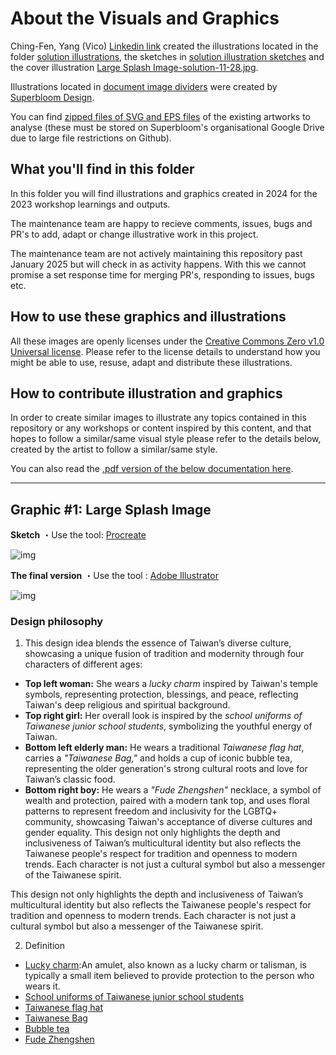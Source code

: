 # About the Visuals and Graphics

Ching-Fen, Yang (Vico) [Linkedin link](www.linkedin.com/in/vicoyang) created the illustrations located in the folder [solution illustrations](https://github.com/sprblm/The-Design-We-Open/tree/main/Documenting%20Internet%20Shutdowns%20Workshop/graphics%20and%20illustrations/solution%20illustrations), the sketches in [solution illustration sketches](https://github.com/sprblm/The-Design-We-Open/tree/main/Documenting%20Internet%20Shutdowns%20Workshop/graphics%20and%20illustrations/solution%20illustration%20sketches) and the cover illustration [Large Splash Image-solution-11-28.jpg](https://github.com/sprblm/The-Design-We-Open/blob/main/Documenting%20Internet%20Shutdowns%20Workshop/graphics%20and%20illustrations/Large%20Splash%20Image-solution-11-28.jpg).

Illustrations located in [document image dividers](https://github.com/sprblm/The-Design-We-Open/tree/main/Documenting%20Internet%20Shutdowns%20Workshop/graphics%20and%20illustrations/document%20image%20dividers) were created by [Superbloom Design](https://superbloom.design/).

You can find [zipped files of SVG and EPS files]() of the existing artworks to analyse (these must be stored on Superbloom's organisational Google Drive due to large file restrictions on Github).


## What you'll find in this folder

In this folder you will find illustrations and graphics created in 2024 for the 2023 workshop learnings and outputs.

The maintenance team are happy to recieve comments, issues, bugs and PR's to add, adapt or change illustrative work in this project.

The maintenance team are not actively maintaining this repository past January 2025 but will check in as activity happens. With this we cannot promise a set response time for merging PR's, responding to issues, bugs etc.

## How to use these graphics and illustrations

All these images are openly licenses under the [Creative Commons Zero v1.0 Universal license](https://github.com/sprblm/The-Design-We-Open/blob/main/LICENSE). Please refer to the license details to understand how you might be able to use, resuse, adapt and distribute these illustrations.


## How to contribute illustration and graphics

In order to create similar images to illustrate any topics contained in this repository or any workshops or content inspired by this content, and that hopes to follow a similar/same visual style please refer to the details below, created by the artist to follow a similar/same style.

You can also read the [.pdf version of the below documentation here](https://github.com/sprblm/The-Design-We-Open/blob/main/Documenting%20Internet%20Shutdowns%20Workshop/graphics%20and%20illustrations/artwork-documentation/COSCUP%202023%20Illustration%20Deliverables-4-7MB.pdf).

---

## Graphic #1: Large Splash Image

**Sketch**
・Use the tool: [Procreate](https://procreate.com/)

![img](https://github.com/sprblm/The-Design-We-Open/blob/main/Documenting%20Internet%20Shutdowns%20Workshop/graphics%20and%20illustrations/solution%20illustration%20sketches/cover-art-sketch.jpg)

**The final version**
・Use the tool : [Adobe Illustrator](https://illustrator.adobe.com/)

![img](https://github.com/sprblm/The-Design-We-Open/blob/main/Documenting%20Internet%20Shutdowns%20Workshop/graphics%20and%20illustrations/Large%20Splash%20Image-solution-11-28.jpg)

### Design philosophy

1. This design idea blends the essence of Taiwan’s diverse culture, showcasing a unique fusion of tradition and modernity through four characters of different ages:

- **Top left woman:** She wears a _lucky charm_ inspired by Taiwan's temple symbols, representing protection, blessings, and peace, reflecting Taiwan's deep religious and spiritual background.
- **Top right girl:** Her overall look is inspired by the _school uniforms of Taiwanese junior school students_, symbolizing the youthful energy of Taiwan.
- **Bottom left elderly man:** He wears a traditional _Taiwanese flag hat_, carries a _"Taiwanese Bag,"_ and holds a cup of iconic bubble tea, representing the older generation's strong cultural roots and love for Taiwan’s classic food.
- **Bottom right boy:** He wears a _"Fude Zhengshen"_ necklace, a symbol of wealth and protection, paired with a modern tank top, and uses floral patterns to represent freedom and inclusivity for the LGBTQ+ community, showcasing Taiwan's acceptance of diverse cultures and gender equality.
This design not only highlights the depth and inclusiveness of Taiwan’s multicultural identity but also reflects the Taiwanese people's respect for tradition and openness to modern trends. Each character is not just a cultural symbol but also a messenger of the Taiwanese spirit.

This design not only highlights the depth and inclusiveness of Taiwan’s multicultural identity but also reflects the Taiwanese people's respect for tradition and openness to modern trends. Each character is not just a cultural symbol but also a messenger of the Taiwanese spirit.

2. Definition
 - [Lucky charm](https://eng2.hdut.edu.tw/p/406-1003-2362,r140.php?Lang=zh-tw):An amulet, also known as a lucky charm or talisman, is typically a small item believed to provide protection to the person who wears it. 
- [School uniforms of Taiwanese junior school students](https://zh.wikipedia.org/zh-tw/%E6%A0%A1%E6%9C%8D)
- [Taiwanese flag hat](https://www.pcone.com.tw/product/info/200520856582)
- [Taiwanese Bag](https://zh.wikipedia.org/zh-tw/%E8%8C%84%E8%8A%B7%E8%A2%8B)
- [Bubble tea](https://zh.wikipedia.org/wiki/%E7%8F%8D%E7%8F%A0%E5%A5%B6%E8%8C%B6)
- [Fude Zhengshen](https://zh.wikipedia.org/wiki/%E5%9C%9F%E5%9C%B0%E5%85%AC)




